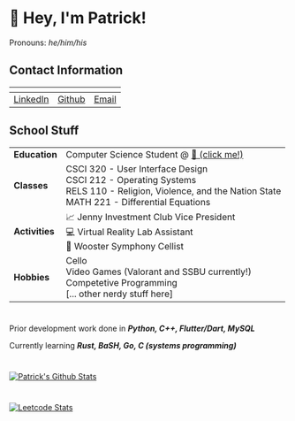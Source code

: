# 👋 Hey, I'm Patrick!
Pronouns: *he/him/his*


## Contact Information
| <!-- --> | <!-- --> | <!-- --> |
| --- | --- | --- |
| [LinkedIn](https://www.linkedin.com/in/patrick-may-woo/) | [Github](https://www.github.com/patrick-may) | [Email](mailto:pmay24@wooster.edu) |

## School Stuff
|  | |
|:---|:---|
| **Education**| Computer Science Student @ [🐄 (click me!)](https://wooster.edu/) |
| **Classes** | CSCI 320 - User Interface Design <br /> CSCI 212 - Operating Systems <br /> RELS 110 - Religion, Violence, and the Nation State <br /> MATH 221 - Differential Equations
| **Activities** | 📈 Jenny Investment Club Vice President <br /> 💻 Virtual Reality Lab Assistant <br /> 🎵 Wooster Symphony Cellist|
| **Hobbies** | Cello <br /> Video Games (Valorant and SSBU currently!) <br /> Competetive Programming <br /> [... other nerdy stuff here] 

#

Prior development work done in ***Python, C++, Flutter/Dart, MySQL***

Currently learning ***Rust, BaSH, Go, C (systems programming)***
 
#
[![Patrick's Github Stats](https://github-readme-stats.vercel.app/api?username=patrick-may)](https://github.com/anuraghazra/github-readme-stats)


# 
[![Leetcode Stats](https://leetcard.jacoblin.cool/SnappyBoye)](https://leetcode.com/SnappyBoye)

<!--
**patrick-may/patrick-may** is a ✨ _special_ ✨ repository because its `README.md` (this file) appears on your GitHub profile.

Here are some ideas to get you started:

- 🔭 I’m currently working on ...
- 🌱 I’m currently learning ...
- 👯 I’m looking to collaborate on ...
- 🤔 I’m looking for help with ...
- 💬 Ask me about ...
- 📫 How to reach me: ...
- 😄 Pronouns: ...
- ⚡ Fun fact: ...
-->
